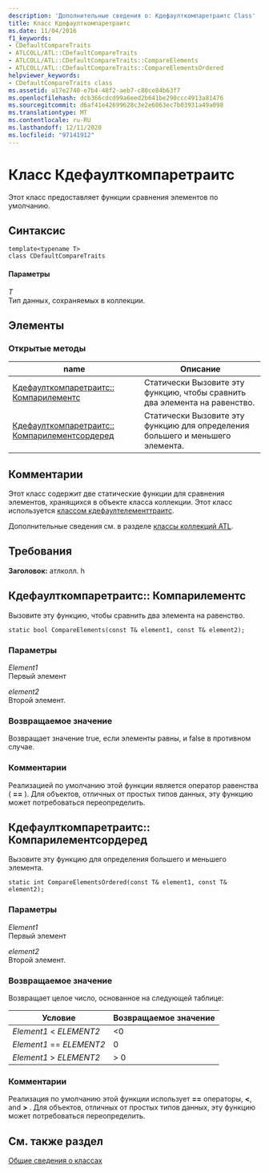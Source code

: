 ```yaml
---
description: 'Дополнительные сведения о: Кдефаулткомпаретраитс Class'
title: Класс Кдефаулткомпаретраитс
ms.date: 11/04/2016
f1_keywords:
- CDefaultCompareTraits
- ATLCOLL/ATL::CDefaultCompareTraits
- ATLCOLL/ATL::CDefaultCompareTraits::CompareElements
- ATLCOLL/ATL::CDefaultCompareTraits::CompareElementsOrdered
helpviewer_keywords:
- CDefaultCompareTraits class
ms.assetid: a17e2740-e7b4-48f2-aeb7-c80ce84b63f7
ms.openlocfilehash: dcb366cdcd99a6eed2b641be290ccc4913a81476
ms.sourcegitcommit: d6af41e42699628c3e2e6063ec7b03931a49a098
ms.translationtype: MT
ms.contentlocale: ru-RU
ms.lasthandoff: 12/11/2020
ms.locfileid: "97141912"
---
```

# <a name="cdefaultcomparetraits-class"></a>Класс Кдефаулткомпаретраитс

Этот класс предоставляет функции сравнения элементов по умолчанию.

## <a name="syntax"></a>Синтаксис

```
template<typename T>
class CDefaultCompareTraits
```

#### <a name="parameters"></a>Параметры

*T*<br/>
Тип данных, сохраняемых в коллекции.

## <a name="members"></a>Элементы

### <a name="public-methods"></a>Открытые методы

|name|Описание|
|----------|-----------------|
|[Кдефаулткомпаретраитс:: Компарилементс](#compareelements)|Статически Вызовите эту функцию, чтобы сравнить два элемента на равенство.|
|[Кдефаулткомпаретраитс:: Компарилементсордеред](#compareelementsordered)|Статически Вызовите эту функцию для определения большего и меньшего элемента.|

## <a name="remarks"></a>Комментарии

Этот класс содержит две статические функции для сравнения элементов, хранящихся в объекте класса коллекции. Этот класс используется [классом кдефаултелементтраитс](../../atl/reference/cdefaultelementtraits-class.md).

Дополнительные сведения см. в разделе [классы коллекций ATL](../../atl/atl-collection-classes.md).

## <a name="requirements"></a>Требования

**Заголовок:** атлколл. h

## <a name="cdefaultcomparetraitscompareelements"></a><a name="compareelements"></a> Кдефаулткомпаретраитс:: Компарилементс

Вызовите эту функцию, чтобы сравнить два элемента на равенство.

```
static bool CompareElements(const T& element1, const T& element2);
```

### <a name="parameters"></a>Параметры

*Element1*<br/>
Первый элемент

*element2*<br/>
Второй элемент.

### <a name="return-value"></a>Возвращаемое значение

Возвращает значение true, если элементы равны, и false в противном случае.

### <a name="remarks"></a>Комментарии

Реализацией по умолчанию этой функции является оператор равенства ( **==** ). Для объектов, отличных от простых типов данных, эту функцию может потребоваться переопределить.

## <a name="cdefaultcomparetraitscompareelementsordered"></a><a name="compareelementsordered"></a> Кдефаулткомпаретраитс:: Компарилементсордеред

Вызовите эту функцию для определения большего и меньшего элемента.

```
static int CompareElementsOrdered(const T& element1, const T& element2);
```

### <a name="parameters"></a>Параметры

*Element1*<br/>
Первый элемент

*element2*<br/>
Второй элемент.

### <a name="return-value"></a>Возвращаемое значение

Возвращает целое число, основанное на следующей таблице:

|Условие|Возвращаемое значение|
|---------------|------------------|
|*Element1*  <  *ELEMENT2*|<0|
|*Element1*  ==  *ELEMENT2*|0|
|*Element1*  >  *ELEMENT2*|> 0|

### <a name="remarks"></a>Комментарии

Реализация по умолчанию этой функции использует **==** операторы, **\<**, and **>** . Для объектов, отличных от простых типов данных, эту функцию может потребоваться переопределить.

## <a name="see-also"></a>См. также раздел

[Общие сведения о классах](../../atl/atl-class-overview.md)
